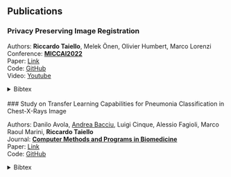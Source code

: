 ## Publications
### Privacy Preserving Image Registration
Authors: <strong>Riccardo Taiello</strong>, Melek Önen, Olivier Humbert, Marco Lorenzi<br>
Conference: <strong>[MICCAI2022](https://conferences.miccai.org/2022/en/)</strong><br>
Paper: [Link](https://arxiv.org/pdf/2205.10120.pdf) <br>
Code: <i class="fab fa-github"></i> [GitHub](https://github.com/rtaiello/pp_image_registration) <br>
Video: <i class="fa-youtube-play"></i> [Youtube](https://www.youtube.com/watch?v=bNg9xRER_Uk&ab_channel=RiccardoTaiello)
<details>
<summary> Bibtex </summary>
<div class="tip" markdown="1">
```bibtex
@misc{https://doi.org/10.48550/arxiv.2205.10120,
  doi = {10.48550/ARXIV.2205.10120},
  url = {https://arxiv.org/abs/2205.10120},
  author = {Taiello, Riccardo and Önen, Melek and Humbert, Olivier and Lorenzi, Marco},
  title = {Privacy Preserving Image Registration},
  publisher = {arXiv},
  year = {2022},
  copyright = {arXiv.org perpetual, non-exclusive license}
}
```
</div>
</details>
<br>
### Study on Transfer Learning Capabilities for Pneumonia Classification in Chest-X-Rays Image

Authors: Danilo Avola, [Andrea Bacciu](https://andreabac3.github.io), Luigi Cinque, Alessio Fagioli, Marco Raoul Marini, <strong>Riccardo Taiello</strong><br>
Journal: <strong>[Computer Methods and Programs in Biomedicine](https://www.journals.elsevier.com/computer-methods-and-programs-in-biomedicine)</strong><br>
Paper: [Link](https://arxiv.org/pdf/2110.02780.pdf) <br>
Code: <i class="fab fa-github"></i> [GitHub](https://github.com/andreabac3/study-transfer-learning-covid-19)
<details>
<summary> Bibtex </summary>
<div class="tip" markdown="1">
```bibtex
@article{avola2022study,
  title={Study on Transfer Learning Capabilities for Pneumonia Classification in Chest-X-Rays Images},
  author={Avola, Danilo and Bacciu, Andrea and Cinque, Luigi and Fagioli, Alessio and Marini, Marco Raoul and Taiello, Riccardo},
  journal={Computer Methods and Programs in Biomedicine},
  pages={106833},
  year={2022},
  publisher={Elsevier}
}
```
</div>
</details>
<br>
